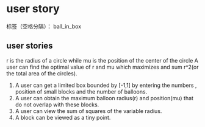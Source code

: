 ﻿# user story

标签（空格分隔）： ball_in_box

## user stories
r is the radius of a circle while mu is the position of the center of the circle
A user can find the optimal value of r and mu which maximizes and sum r^2(or the total area of the circles). 

 1. A user can get a limited box bounded by [-1,1] by entering the numbers , position of small blocks and the number of balloons.
 2. A user can obtain the maximum balloon radius(r) and position(mu)  that do not overlap with these blocks.
 3. A user can view the sum of squares of the variable radius.
 4. A block can be viewed as a tiny point.
